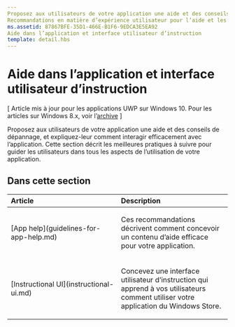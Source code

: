 ```yaml
---
Proposez aux utilisateurs de votre application une aide et des conseils de dépannage, et expliquez-leur comment interagir efficacement avec l’application. Cette section décrit les meilleures pratiques à suivre pour guider les utilisateurs dans tous les aspects de l’utilisation de votre application.
Recommandations en matière d’expérience utilisateur pour l’aide et les instructions
ms.assetid: 87867BFE-35D1-466E-B1F6-9EDCA3E5EA92
Aide dans l’application et interface utilisateur d’instruction
template: detail.hbs
---
```


# Aide dans l’application et interface utilisateur d’instruction 


\[ Article mis à jour pour les applications UWP sur Windows 10. Pour les articles sur Windows 8.x, voir l’[archive](http://go.microsoft.com/fwlink/p/?linkid=619132) \]

Proposez aux utilisateurs de votre application une aide et des conseils de dépannage, et expliquez-leur comment interagir efficacement avec l’application. Cette section décrit les meilleures pratiques à suivre pour guider les utilisateurs dans tous les aspects de l’utilisation de votre application.
## Dans cette section
<table>
<colgroup>
<col width="50%" />
<col width="50%" />
</colgroup>
<thead>
<tr class="header">
<th align="left">Article</th>
<th align="left">Description</th>
</tr>
</thead>
<tbody>
<tr class="odd">
<td align="left"><p>[App help](guidelines-for-app-help.md)</p></td>
<td align="left"><p>Ces recommandations décrivent comment concevoir un contenu d’aide efficace pour votre application.</p></td>
</tr>
<tr class="even">
<td align="left"><p>[Instructional UI](instructional-ui.md)</p></td>
<td align="left"><p>Concevez une interface utilisateur d’instruction qui apprend à vos utilisateurs comment utiliser votre application du Windows Store.</p></td>
</tr>
</tbody>
</table>






<!--HONumber=Mar16_HO1-->


